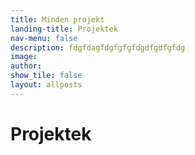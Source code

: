 ```yaml
---
title: Minden projekt
landing-title: Projektek
nav-menu: false
description: fdgfdagfdgfgfgfdgdfgdfgfdg
image: 
author: 
show_tile: false
layout: allposts
---
```


<h1>Projektek</h1>
